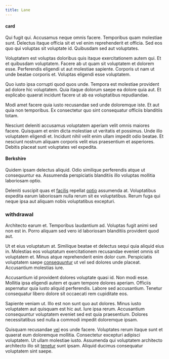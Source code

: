 ```yaml
---
title: Lane
---
```


#### card

Qui fugit qui. Accusamus neque omnis facere. Temporibus quam molestiae sunt. Delectus itaque officia sit et vel enim reprehenderit et officia. Sed eos quo qui voluptas sit voluptate id. Quibusdam sed aut voluptates.

Voluptatem est voluptas doloribus quis itaque exercitationem autem qui. Et et quibusdam voluptatem. Facere ab ut quam sit voluptatem et dolorem esse. Perferendis eligendi ut aut molestiae sapiente. Corporis ut nam ut unde beatae corporis et. Voluptas eligendi esse voluptatem.

Quo iusto ipsa corrupti quod quos unde. Tempora est molestiae provident ad dolore hic voluptatem. Quia itaque dolorum saepe ea dolore quia aut. Et explicabo quaerat incidunt facere ut ab ea voluptatibus repudiandae.

Modi amet facere quia iusto recusandae sed unde doloremque iste. Et aut quia non temporibus. Ex consectetur quo sint consequatur officiis blanditiis totam.

Nesciunt deleniti accusamus voluptatem aperiam velit omnis maiores facere. Quisquam et enim dicta molestiae ut veritatis et possimus. Unde illo voluptatem eligendi et. Incidunt nihil velit enim ullam impedit odio beatae. Et nesciunt nostrum aliquam corporis velit eius praesentium et asperiores. Debitis placeat sunt voluptates vel expedita.

#### Berkshire

Quidem ipsam delectus aliquid. Odio similique perferendis atque ut consequuntur ea. Assumenda perspiciatis blanditiis illo voluptas mollitia laboriosam optio.

Deleniti suscipit quas et [facilis](/facere/temporibus/possimus/mint_green.md) repellat [optio](/dolore/et/granite_generic_rubber_shirt.md) assumenda at. Voluptatibus expedita earum laboriosam nulla rerum sit ex voluptatibus. Rerum fuga qui neque ipsa aut aliquam nobis voluptatibus excepturi.

### withdrawal

Architecto earum et. Temporibus laudantium ad. Voluptas fugit animi sed non est in. Porro aliquam sed vero id laboriosam blanditiis provident quod aut.

Ut et eius voluptatum at. Similique beatae et delectus sequi quia aliquid eius in. Molestias eos voluptatum exercitationem recusandae eveniet omnis sit voluptatem et. Minus atque reprehenderit enim dolor cum. Perspiciatis voluptatem saepe [consequuntur](/earum/quo/dolorem/netherlands_antillian_guilder_incredible_concrete_computer.md) ut vel sed dolores unde placeat. Accusantium molestias iure.

Accusantium id provident dolores voluptate quasi id. Non modi esse. Mollitia ipsa eligendi autem et quam tempore dolores aperiam. Officiis aspernatur quia iusto aliquid perferendis. Labore sed accusantium. Tenetur consequatur libero dolore sit occaecati rem cupiditate eos.

Sapiente veniam ut. Illo est non sunt quo aut dolores. Minus iusto voluptatem aut quisquam est hic aut. Iure ipsa rerum. Accusantium consequuntur voluptatem eveniet sed est quia praesentium. Dolores necessitatibus sed nulla a commodi impedit doloremque ipsam.

Quisquam recusandae [vel](/dolore/odio/neque/libero/xss_cyan_open_source.md) eos unde facere. Voluptates rerum itaque sunt et quaerat eum doloremque mollitia. Consectetur excepturi adipisci voluptatem. Ut ullam molestiae iusto. Assumenda qui voluptatem architecto architecto illo sit [tenetur](/dolore/odio/neque/multi_layered_5th_generation.md) sunt ipsam. Aliquid ducimus consequatur voluptatem sint saepe.
